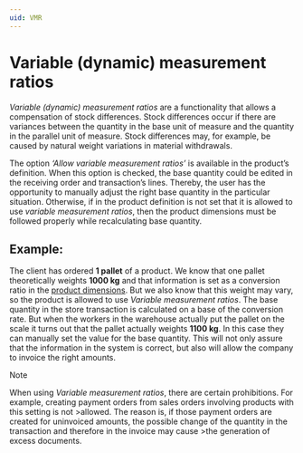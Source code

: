 ```yaml
---
uid: VMR
---
```


# Variable (dynamic) measurement ratios 

*Variable (dynamic) measurement ratios* are a functionality that allows a compensation of stock differences. Stock differences occur if there are variances between the quantity in the base unit of measure and the quantity in the parallel unit of measure. Stock differences may, for example, be caused by natural weight variations in material withdrawals. 

The option *‘Allow variable measurement ratios’* is available in the product’s definition. When this option is checked, the base quantity could be edited in the receiving order and transaction’s lines. Thereby, the user has the opportunity to manually adjust the right base quantity in the particular situation. Otherwise, if in the product definition is not set that it is allowed to use *variable measurement ratios*, then the product dimensions must be followed properly while recalculating base quantity.


## Example: 

The client has ordered **1 pallet** of a product. We know that one pallet theoretically weights **1000 kg** and that information is set as a conversion ratio in the [product dimensions](product-dimensions.md). But we also know that this weight may vary, so the product is allowed to use *Variable measurement ratios*. The base quantity in the store transaction is calculated on a base of the conversion rate. But when the workers in the warehouse actually put the pallet on the scale it turns out that the pallet actually weights **1100 kg**. In this case they can manually set the value for the base quantity. This will not only assure that the information in the system is correct, but also will allow the company to invoice the right amounts.


>[!NOTE]
>When using *Variable measurement ratios*, there are certain prohibitions. For example, creating payment orders from sales orders involving products with this setting is not >allowed. The reason is, if those payment orders are created for uninvoiced amounts, the possible change of the quantity in the transaction and therefore in the invoice may cause >the generation of excess documents.

